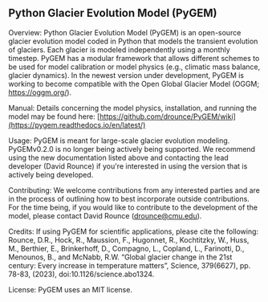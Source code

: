 ## Python Glacier Evolution Model (PyGEM)

Overview: Python Glacier Evolution Model (PyGEM) is an open-source glacier evolution model coded in Python that models the transient evolution of glaciers. Each glacier is modeled independently using a monthly timestep. PyGEM has a modular framework that allows different schemes to be used for model calibration or model physics (e.g., climatic mass balance, glacier dynamics).  In the newest version under development, PyGEM is working to become compatible with the Open Global Glacier Model (OGGM; https://oggm.org/).

Manual: Details concerning the model physics, installation, and running the model may be found here: [https://github.com/drounce/PyGEM/wiki](https://pygem.readthedocs.io/en/latest/)

Usage: PyGEM is meant for large-scale glacier evolution modeling.  PyGEMv0.2.0 is no longer being actively being supported. We recommend using the new documentation listed above and contacting the lead developer (David Rounce) if you're interested in using the version that is actively being developed.

Contributing: We welcome contributions from any interested parties and are in the process of outlining how to best incorporate outside contributions. For the time being, if you would like to contribute to the development of the model, please contact David Rounce (drounce@cmu.edu).

Credits: If using PyGEM for scientific applications, please cite the following:
Rounce, D.R., Hock, R., Maussion, F., Hugonnet, R., Kochtitzky, W., Huss, M., Berthier, E., Brinkerhoff, D., Compagno, L., Copland, L., Farinotti, D., Menounos, B., and McNabb, R.W. “Global glacier change in the 21st century: Every increase in temperature matters”, Science, 379(6627), pp. 78-83, (2023), doi:10.1126/science.abo1324.

License: PyGEM uses an MIT license.
